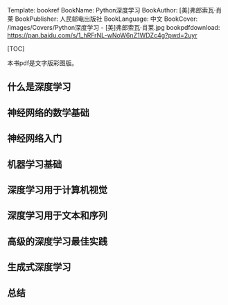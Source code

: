 Template: bookref
BookName: Python深度学习
BookAuthor: [美]弗郎索瓦·肖莱
BookPublisher: 人民邮电出版社
BookLanguage: 中文
BookCover: /images/Covers/Python深度学习 - [美]弗郎索瓦·肖莱.jpg
bookpdfdownload: https://pan.baidu.com/s/1_hRFrNL-wNoW6nZ1WDZc4g?pwd=2uyr



[TOC]

本书pdf是文字版彩图版。


## 什么是深度学习

## 神经网络的数学基础

## 神经网络入门

## 机器学习基础

## 深度学习用于计算机视觉

## 深度学习用于文本和序列

## 高级的深度学习最佳实践

## 生成式深度学习

## 总结